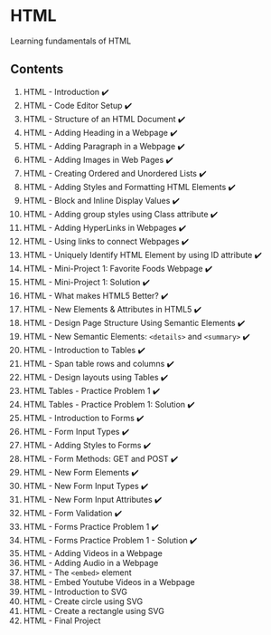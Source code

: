 # HTML

Learning fundamentals of HTML

## Contents

1. HTML - Introduction :heavy_check_mark:  
2. HTML - Code Editor Setup :heavy_check_mark:
3. HTML - Structure of an HTML Document :heavy_check_mark:
4. HTML - Adding Heading in a Webpage :heavy_check_mark:
5. HTML - Adding Paragraph in a Webpage :heavy_check_mark:
6. HTML - Adding Images in Web Pages :heavy_check_mark:
7. HTML - Creating Ordered and Unordered Lists :heavy_check_mark:
8. HTML - Adding Styles and Formatting HTML Elements :heavy_check_mark:
9. HTML - Block and Inline Display Values :heavy_check_mark:
10. HTML - Adding group styles using Class attribute :heavy_check_mark:
11. HTML - Adding HyperLinks in Webpages :heavy_check_mark:
12. HTML - Using links to connect Webpages :heavy_check_mark:
13. HTML - Uniquely Identify HTML Element by using ID attribute :heavy_check_mark:
14. HTML - Mini-Project 1: Favorite Foods Webpage :heavy_check_mark:
15. HTML - Mini-Project 1: Solution :heavy_check_mark:
16. HTML - What makes HTML5 Better? :heavy_check_mark:
17. HTML - New Elements & Attributes in HTML5 :heavy_check_mark:
18. HTML - Design Page Structure Using Semantic Elements :heavy_check_mark:
19. HTML - New Semantic Elements: `<details>` and `<summary>` :heavy_check_mark:
20. HTML - Introduction to Tables :heavy_check_mark:
21. HTML - Span table rows and columns :heavy_check_mark:
22. HTML - Design layouts using Tables :heavy_check_mark:
23. HTML Tables - Practice Problem 1 :heavy_check_mark:
24. HTML Tables - Practice Problem 1: Solution :heavy_check_mark:
25. HTML - Introduction to Forms :heavy_check_mark:
26. HTML - Form Input Types :heavy_check_mark:
27. HTML - Adding Styles to Forms :heavy_check_mark:
28. HTML - Form Methods: GET and POST :heavy_check_mark:
29. HTML - New Form Elements :heavy_check_mark:
30. HTML - New Form Input Types :heavy_check_mark:
31. HTML - New Form Input Attributes :heavy_check_mark:
32. HTML - Form Validation :heavy_check_mark:
33. HTML - Forms Practice Problem 1 :heavy_check_mark:
34. HTML - Forms Practice Problem 1 - Solution :heavy_check_mark:
35. HTML - Adding Videos in a Webpage
36. HTML - Adding Audio in a Webpage
37. HTML - The `<embed>` element
38. HTML - Embed Youtube Videos in a Webpage
39. HTML - Introduction to SVG
40. HTML - Create circle using SVG
41. HTML - Create a rectangle using SVG
42. HTML - Final Project
